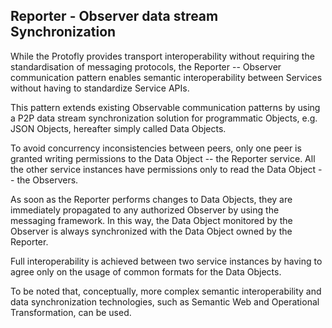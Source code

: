 ## Reporter - Observer data stream Synchronization

While the Protofly provides transport interoperability without requiring the standardisation of messaging protocols, the Reporter -- Observer communication pattern enables semantic interoperability between Services without having to standardize Service APIs.

This pattern extends existing Observable communication patterns by using a P2P data stream synchronization solution for programmatic Objects, e.g. JSON Objects, hereafter simply called Data Objects.

To avoid concurrency inconsistencies between peers, only one peer is granted writing permissions to the Data Object -- the Reporter service.
All the other service instances have permissions only to read the Data Object -- the Observers.

As soon as the Reporter performs changes to Data Objects, they are immediately propagated to any authorized Observer by using the messaging framework.
In this way, the Data Object monitored by the Observer is always synchronized with the Data Object owned by the Reporter.

Full interoperability is achieved between two service instances by having to agree only on the usage of common formats for the Data Objects.

To be noted that, conceptually, more complex semantic interoperability and data synchronization technologies, such as Semantic Web and Operational Transformation, can be used.
